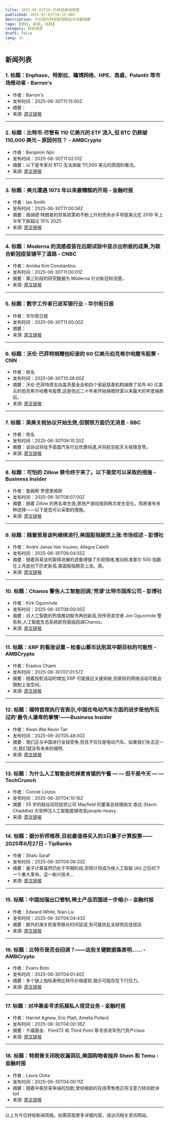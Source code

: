 ```yaml
---
title: 2025-07-01T19:15财经新闻简报
published: 2025-07-01T19:15:00Z
description: 今日国内财经新闻精选与简要摘要
tags: [财经, 新闻, 简报]
category: 财经简报
draft: false
lang: zh
---
```


## 新闻列表

### 1. 标题：Enphase、特斯拉、瞻博网络、HPE、高盛、Palantir 等市场推动者 - Barron&#39;s
- 作者：Barron&#39;s
- 发布时间：2025-06-30T11:15:00Z
- 摘要：
- 来源: [原文链接](https://www.barrons.com/articles/stock-movers-3d5bba60)

---

### 2. 标题：比特币:尽管有 110 亿美元的 ETF 流入,但 BTC 仍跌破 110,000 美元 – 原因何在？ - AMBCrypto
- 作者：Benjamin Njiri
- 发布时间：2025-06-30T11:02:01Z
- 摘要：以下是专家对 BTC 无法突破 111,000 美元的原因的看法。
- 来源: [原文链接](https://ambcrypto.com/bitcoin-despite-11b-etf-inflows-btc-stalls-below-110k-reasons-are/)

---

### 3. 标题：美元遭遇 1973 年以来最糟糕的开局 - 金融时报
- 作者：Ian Smith
- 发布时间：2025-06-30T11:00:56Z
- 摘要：唐纳德·特朗普的贸易政策和不断上升的债务水平导致美元在 2019 年上半年下跌超过 10% 2025
- 来源: [原文链接](https://www.ft.com/content/59c07f63-3331-462b-b9e3-d1bcaea69fce)

---

### 4. 标题：Moderna 的流感疫苗在后期试验中显示出积极的成果,为联合新冠疫苗铺平了道路 - CNBC
- 作者：Annika Kim Constantino
- 发布时间：2025-06-30T11:00:01Z
- 摘要：第三阶段的研究数据为 Moderna 针对新冠和流感。
- 来源: [原文链接](https://www.cnbc.com/2025/06/30/modernas-flu-vaccine-shows-positive-trial-results-paving-way-for-combo-shot.html)

---

### 5. 标题：数字工作者已进军银行业 - 华尔街日报
- 作者：华尔街日报
- 发布时间：2025-06-30T11:00:00Z
- 摘要：
- 来源: [原文链接](https://www.wsj.com/articles/digital-workers-have-arrived-in-banking-bf62be49)

---

### 6. 标题：沃伦·巴菲特捐赠创纪录的 60 亿美元伯克希尔哈撒韦股票 - CNN
- 作者：佚名
- 发布时间：2025-06-30T10:38:00Z
- 摘要：沃伦·巴菲特周五向盖茨基金会和四个家庭慈善机构捐赠了另外 60 亿美元的伯克希尔哈撒韦股票,这是他近二十年来开始捐赠财富以来最大的年度捐款前。
- 来源: [原文链接](https://www.cnn.com/2025/06/30/business/warren-buffett-donates-record)

---

### 7. 标题：英美关税协议开始生效,但钢铁方面仍无消息 - BBC
- 作者：佚名
- 发布时间：2025-06-30T09:10:20Z
- 摘要：该协议将给予英国汽车行业优惠待遇,并将航空航天关税降至零。
- 来源: [原文链接](https://www.bbc.com/news/articles/c0q8gkexkv2o)

---

### 8. 标题：可怕的 Zillow 禁令终于来了。以下是您可以采取的措施 - Business Insider
- 作者：詹姆斯·罗德里格斯
- 发布时间：2025-06-30T08:07:00Z
- 摘要：随着 Zillow 的黑名单生效,房地产游戏规则再次发生变化。购房者有多种选择——以下是您可以采取的措施。
- 来源: [原文链接](https://www.businessinsider.com/zillow-ban-blacklist-real-estate-listings-what-homebuyers-can-do-2025-6)

---

### 9. 标题：随着贸易谈判继续进行,美国股指期货上涨:市场综述 - 彭博社
- 作者：Andre Janse Van Vuuren, Allegra Catelli
- 发布时间：2025-06-30T08:04:55Z
- 摘要：随着贸易谈判取得进展的迹象增强了乐观情绪,推动标准普尔 500 指数在上月底创下历史新高,美国股指期货上涨。周。
- 来源: [原文链接](https://www.bloomberg.com/news/articles/2025-06-29/us-futures-edge-higher-as-trade-talks-continue-markets-wrap)

---

### 10. 标题：Chanos 警告人工智能回调,'荒谬'比特币国库公司 - 彭博社
- 作者：Kirk Ogunrinde
- 发布时间：2025-06-30T08:00:00Z
- 摘要：对人工智能的热情推动股市再创新高,但传奇卖空者 Jim Ogunrinde 警告称,人工智能生态系统即将面临回调Chanos。
- 来源: [原文链接](https://www.bloomberg.com/news/articles/2025-06-30/chanos-warns-of-ai-pullback-absurd-bitcoin-treasury-companies)

---

### 11. 标题：XRP 的看涨设置 – 检查山寨币达到其中期目标的可能性 - AMBCrypto
- 作者：Erastus Chami
- 发布时间：2025-06-30T07:01:57Z
- 摘要：随着投机活动的增加,XRP 可能接近关键突破,但疲软的网络活动可能会限制上涨空间。
- 来源: [原文链接](https://ambcrypto.com/xrps-bullish-setup-examining-odds-of-altcoin-hitting-its-mid-term-target/)

---

### 12. 标题：福特首席执行官表示,中国在电动汽车方面的进步是他所见过的'最令人谦卑的事情'——Business Insider
- 作者：Kwan Wei Kevin Tan
- 发布时间：2025-06-30T05:48:00Z
- 摘要：我们正与中国进行全球竞争,而且不仅仅是电动汽车。如果我们失去这一点,我们就没有未来的福特,
- 来源: [原文链接](https://www.businessinsider.com/ford-ceo-china-ev-progress-most-humbling-thing-ever-seen-2025-6)

---

### 13. 标题：为什么人工智能会吃掉麦肯锡的午餐 — — 但不是今天 — — TechCrunch
- 作者：Connie Loizos
- 发布时间：2025-06-30T04:10:16Z
- 摘要：55 岁的硅谷风险投资公司 Mayfield 的董事总经理纳文·查达 (Navin Chaddha) 大举押注人工智能能够改变people-heavy
- 来源: [原文链接](https://techcrunch.com/2025/06/29/why-ai-will-eat-mckinseys-lunch-but-not-today/)

---

### 14. 标题：据分析师推荐,目前最值得买入的3只量子计算股票——2025年6月27日 - TipRanks
- 作者：Shalu Saraf
- 发布时间：2025-06-30T04:09:33Z
- 摘要：量子计算虽然仍处于早期阶段,但预计将成为继人工智能 (AI) 之后的下一个重大革命。这一新兴技术...
- 来源: [原文链接](https://www.tipranks.com/news/3-best-quantum-computing-stocks-to-buy-now-according-to-analysts-6-27-2025)

---

### 15. 标题：中国加强出口管制,稀土产品范围进一步缩小 - 金融时报
- 作者：Edward White, Nian Liu
- 发布时间：2025-06-30T04:04:43Z
- 摘要：额外的海关检查导致长时间延误,有可能扰乱全球供应连锁店
- 来源: [原文链接](https://www.ft.com/content/13d18620-d3d8-417e-b7fb-40d97fc064bf)

---

### 16. 标题：比特币是否会回调？——这些关键数据集表明…… - AMBCrypto
- 作者：Evans Boto
- 发布时间：2025-06-30T04:01:40Z
- 摘要：多个链上指标表明比特币价格疲软,暗示可能存在下行压力。
- 来源: [原文链接](https://ambcrypto.com/is-bitcoin-due-for-a-pullback-25-surge-in-miner-profits-signals/)

---

### 17. 标题：对冲基金寻求拓展私人信贷业务 - 金融时报
- 作者：Harriet Agnew, Eric Platt, Amelia Pollard
- 发布时间：2025-06-30T04:00:36Z
- 摘要：千禧基金、Point72 和 Third Point 等寻求进军热门资产class
- 来源: [原文链接](https://www.ft.com/content/944ac38c-8cf7-4877-aba6-0ae4641266f7)

---

### 18. 标题：特朗普关闭税收漏洞后,美国购物者抛弃 Shein 和 Temu - 金融时报
- 作者：Laura Onita
- 发布时间：2025-06-30T04:00:11Z
- 摘要：随着中美贸易争端的加剧,曾经崛起的在线零售商正将注意力转向欧洲toll
- 来源: [原文链接](https://www.ft.com/content/eadd4e22-27ca-4d86-9324-2106da02b7d1)

---


以上为今日财经新闻简报。如需获取更多详细内容，请访问相关资讯网站。